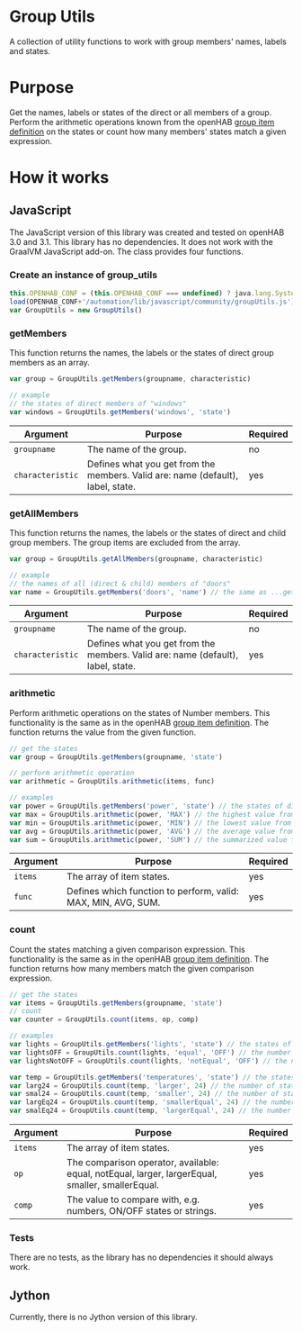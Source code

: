 # Group Utils
A collection of utility functions to work with group members' names, labels and states.

# Purpose
Get the names, labels or states of the direct or all members of a group. 
Perform the arithmetic operations known from the openHAB [group item definition](https://www.openhab.org/docs/configuration/items.html#derive-group-state-from-member-items) on the states or count how many members' states match a given expression.

# How it works

## JavaScript
The JavaScript version of this library was created and tested on openHAB 3.0 and 3.1. 
This library has no dependencies. 
It does not work with the GraalVM JavaScript add-on. 
The class provides four functions.

### Create an instance of group_utils
```javascript
this.OPENHAB_CONF = (this.OPENHAB_CONF === undefined) ? java.lang.System.getenv("OPENHAB_CONF") : this.OPENHAB_CONF
load(OPENHAB_CONF+'/automation/lib/javascript/community/groupUtils.js')
var GroupUtils = new GroupUtils()
```

### getMembers
This function returns the names, the labels or the states of direct group members as an array.
```javascript
var group = GroupUtils.getMembers(groupname, characteristic)

// example
// the states of direct members of "windows"
var windows = GroupUtils.getMembers('windows', 'state') 
```
Argument | Purpose | Required
-|-|-
`groupname` | The name of the group. | no
`characteristic` | Defines what you get from the members. Valid are: name (default), label, state. | yes

### getAllMembers
This function returns the names, the labels or the states of direct and child group members. The group items are excluded from the array.
```javascript
var group = GroupUtils.getAllMembers(groupname, characteristic)

// example
// the names of all (direct & child) members of "doors"
var name = GroupUtils.getMembers('doors', 'name') // the same as ...getMembers('doors')
```
Argument | Purpose | Required
-|-|-
`groupname` | The name of the group. | no
`characteristic` | Defines what you get from the members. Valid are: name (default), label, state. | yes

### arithmetic
Perform arithmetic operations on the states of Number members. 
This functionality is the same as in the openHAB [group item definition](https://www.openhab.org/docs/configuration/items.html#derive-group-state-from-member-items). 
The function returns the value from the given function.
```javascript
// get the states
var group = GroupUtils.getMembers(groupname, 'state')

// perform arithmetic operation
var arithmetic = GroupUtils.arithmetic(items, func)

// examples
var power = GroupUtils.getMembers('power', 'state') // the states of direct members of "power"
var max = GroupUtils.arithmetic(power, 'MAX') // the highest value from "power"
var min = GroupUtils.arithmetic(power, 'MIN') // the lowest value from "power"
var avg = GroupUtils.arithmetic(power, 'AVG') // the average value from "power"
var sum = GroupUtils.arithmetic(power, 'SUM') // the summarized value from "power"
```
Argument | Purpose | Required
-|-|-
`items` | The array of item states. | yes
`func` | Defines which function to perform, valid: MAX, MIN, AVG, SUM. | yes

### count
Count the states matching a given comparison expression. 
This functionality is the same as in the openHAB [group item definition](https://www.openhab.org/docs/configuration/items.html#derive-group-state-from-member-items).
The function returns how many members match the given comparison expression.
```javascript
// get the states
var items = GroupUtils.getMembers(groupname, 'state')
// count
var counter = GroupUtils.count(items, op, comp)

// examples
var lights = GroupUtils.getMembers('lights', 'state') // the states of direct members of "lights"
var lightsOFF = GroupUtils.count(lights, 'equal', 'OFF') // the number of lights off
var lightsNotOFF = GroupUtils.count(lights, 'notEqual', 'OFF') // the number of lights not off

var temp = GroupUtils.getMembers('temperatures', 'state') // the states of direct members of "temperatures"
var larg24 = GroupUtils.count(temp, 'larger', 24) // the number of states higher than 24
var smal24 = GroupUtils.count(temp, 'smaller', 24) // the number of states lower than 24
var largEq24 = GroupUtils.count(temp, 'smallerEqual', 24) // the number of states lower or equal than/to 24
var smalEq24 = GroupUtils.count(temp, 'largerEqual', 24) // the number of states higher or equal than/to 24
```
Argument | Purpose | Required
-|-|-
`items` | The array of item states. | yes
`op` | The comparison operator, available: equal, notEqual, larger, largerEqual, smaller, smallerEqual. | yes
`comp` | The value to compare with, e.g. numbers, ON/OFF states or strings. | yes

### Tests
There are no tests, as the library has no dependencies it should always work.

## Jython
Currently, there is no Jython version of this library.